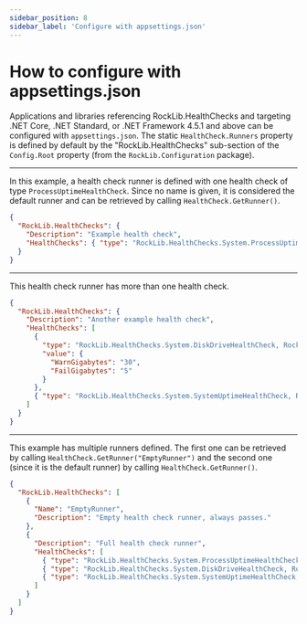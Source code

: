 ```yaml
---
sidebar_position: 8
sidebar_label: 'Configure with appsettings.json'
---
```


# How to configure with appsettings.json

Applications and libraries referencing RockLib.HealthChecks and targeting .NET Core, .NET Standard, or .NET Framework 4.5.1 and above can be configured with `appsettings.json`. The static `HealthCheck.Runners` property is defined by default by the "RockLib.HealthChecks" sub-section of the `Config.Root` property (from the `RockLib.Configuration` package).

---

In this example, a health check runner is defined with one health check of type `ProcessUptimeHealthCheck`. Since no name is given, it is considered the default runner and can be retrieved by calling `HealthCheck.GetRunner()`.

```json
{
  "RockLib.HealthChecks": {
    "Description": "Example health check",
    "HealthChecks": { "type": "RockLib.HealthChecks.System.ProcessUptimeHealthCheck, RockLib.HealthChecks" }
  }
}
```

---

This health check runner has more than one health check.

```json
{
  "RockLib.HealthChecks": {
    "Description": "Another example health check",
    "HealthChecks": [
      {
        "type": "RockLib.HealthChecks.System.DiskDriveHealthCheck, RockLib.HealthChecks",
        "value": {
          "WarnGigabytes": "30",
          "FailGigabytes": "5"
        }
      },
      { "type": "RockLib.HealthChecks.System.SystemUptimeHealthCheck, RockLib.HealthChecks" }
    ]
  }
}
```

---

This example has multiple runners defined. The first one can be retrieved by calling `HealthCheck.GetRunner("EmptyRunner")` and the second one (since it is the default runner) by calling `HealthCheck.GetRunner()`.

```json
{
  "RockLib.HealthChecks": [
    {
      "Name": "EmptyRunner",
      "Description": "Empty health check runner, always passes."
    },
    {
      "Description": "Full health check runner",
      "HealthChecks": [
        { "type": "RockLib.HealthChecks.System.ProcessUptimeHealthCheck, RockLib.HealthChecks" }
        { "type": "RockLib.HealthChecks.System.DiskDriveHealthCheck, RockLib.HealthChecks" }
        { "type": "RockLib.HealthChecks.System.SystemUptimeHealthCheck, RockLib.HealthChecks" }
      ]
    }
  ]
}
```
